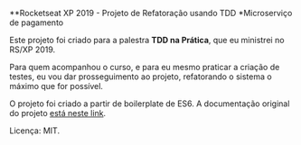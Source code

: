 **Rocketseat XP 2019 - Projeto de Refatoração usando TDD
*Microserviço de pagamento

Este projeto foi criado para a palestra **TDD na Prática**, que eu ministrei no RS/XP 2019.

Para quem acompanhou o curso, e para eu mesmo praticar a criação de testes, eu vou dar prosseguimento ao projeto, refatorando o sistema o máximo que for possível.

O projeto foi criado a partir de boilerplate de ES6. A documentação original do projeto [está neste link](./es6-boilerplate.md).

Licença: MIT.
